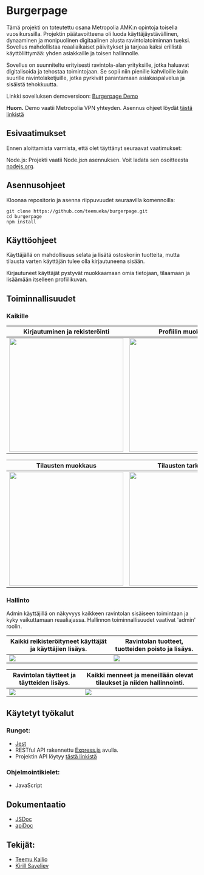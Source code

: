 # Burgerpage

Tämä projekti on toteutettu osana Metropolia AMK:n opintoja toisella vuosikurssilla. Projektin päätavoitteena oli luoda käyttäjäystävällinen, dynaaminen ja monipuolinen digitaalinen alusta ravintolatoiminnan tueksi. Sovellus mahdollistaa reaaliaikaiset päivitykset ja tarjoaa kaksi erillistä käyttöliittymää: yhden asiakkaille ja toisen hallinnolle.

Sovellus on suunniteltu erityisesti ravintola-alan yrityksille, jotka haluavat digitalisoida ja tehostaa toimintojaan. Se sopii niin pienille kahviloille kuin suurille ravintolaketjuille, jotka pyrkivät parantamaan asiakaspalvelua ja sisäistä tehokkuutta.

Linkki sovelluksen demoversioon: [Burgerpage Demo](http://10.120.32.60/burgerpage/)

**Huom.** Demo vaatii Metropolia VPN yhteyden. Asennus ohjeet löydät [tästä linkistä](https://tietohallinto.metropolia.fi/display/tietohallinto/VPN-yhteys+GlobalProtect-palvelun+kautta)

## Esivaatimukset
Ennen aloittamista varmista, että olet täyttänyt seuraavat vaatimukset:

Node.js: Projekti vaatii Node.js:n asennuksen. Voit ladata sen osoitteesta [nodejs.org](https://nodejs.org/en).


## Asennusohjeet

Kloonaa repositorio ja asenna riippuvuudet seuraavilla komennoilla:

```
git clone https://github.com/teemueka/burgerpage.git
cd burgerpage
npm install
```

## Käyttöohjeet

Käyttäjällä on mahdollisuus selata ja lisätä ostoskoriin tuotteita, mutta tilausta varten käyttäjän tulee olla kirjautuneena sisään.

Kirjautuneet käyttäjät pystyvät muokkaamaan omia tietojaan, tilaamaan ja lisäämään itselleen profiilikuvan.

## Toiminnallisuudet


### Kaikille

| Kirjautuminen ja rekisteröinti | Profiilin muokkaus |
| ------------ | ----------- |
|<img src="https://github.com/teemueka/burgerpage/assets/122282513/6d7135e4-1e97-4613-a411-caaf748dda2a" width="300px"> | <img src="https://github.com/teemueka/burgerpage/assets/122282513/cab709d2-77c6-464d-8e36-bcd5e2d756f1" width="300px">|

| Tilausten muokkaus | Tilausten tarkastus |
| ------------ | ----------- |
<img src="https://github.com/teemueka/burgerpage/assets/122282513/f280fb9d-3164-47cf-8a51-620a6bd0d275" width="300px">| <img src="https://github.com/teemueka/burgerpage/assets/122282513/0491b82b-cbae-43ea-bc6e-f426905e1e55" width="300px">|



### Hallinto

Admin käyttäjillä on näkyvyys kaikkeen ravintolan sisäiseen toimintaan ja kyky vaikuttamaan reaaliajassa.
Hallinnon toiminnallisuudet vaativat 'admin' roolin.

| Kaikki reikisteröityneet käyttäjät ja käyttäjien lisäys. | Ravintolan tuotteet, tuotteiden poisto ja lisäys. |
| ------------ | ----------- |
| <img src="https://github.com/teemueka/burgerpage/assets/122282513/71270c7c-1fba-4a1a-8dfd-5f06ece31257">| <img src="https://github.com/teemueka/burgerpage/assets/122282513/30038961-22a5-40c3-9a95-030579352ac5">|


| Ravintolan täytteet ja täytteiden lisäys. | Kaikki menneet ja meneillään olevat tilaukset ja niiden hallinnointi. |
| ------------ | ----------- |
| <img src="https://github.com/teemueka/burgerpage/assets/122282513/9681bd93-3b56-4f1a-bd8b-5804d5f472d8">| <img src="https://github.com/teemueka/burgerpage/assets/122282513/390f0cf7-5144-4834-9795-1604a03aca08">|

## Käytetyt työkalut

### Rungot:
- [Jest](https://jestjs.io/)
- RESTful API rakennettu [Express.js](https://expressjs.com/) avulla.
- Projektin API löytyy [tästä linkistä](https://github.com/JoelPalu/burgers_back)

### Ohjelmointikielet:
- JavaScript

## Dokumentaatio
- [JSDoc](https://users.metropolia.fi/~teemueka/burgerpageJSDoc/out/global)
- [apiDoc](http://10.120.32.60/burgerpage/doc/documentation.html)

## Tekijät:
- [Teemu Kallio](https://github.com/teemueka)
- [Kirill Saveliev](https://github.com/JoelPalu)
